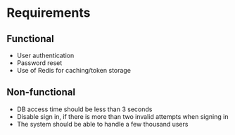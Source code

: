 # Requirements

## Functional
- User authentication
- Password reset
- Use of Redis for caching/token storage

## Non-functional
- DB access time should be less than 3 seconds
- Disable sign in, if there is more than two invalid attempts when signing in
- The system should be able to handle a few thousand users
